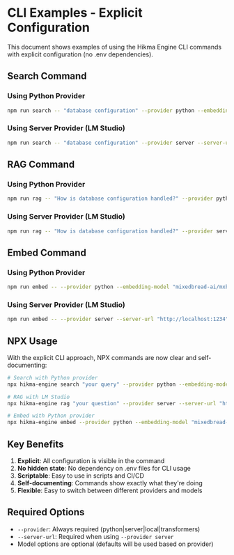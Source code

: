 # CLI Examples - Explicit Configuration

This document shows examples of using the Hikma Engine CLI commands with explicit configuration (no .env dependencies).

## Search Command

### Using Python Provider
```bash
npm run search -- "database configuration" --provider python --embedding-model "mixedbread-ai/mxbai-embed-large-v1" --limit 5
```

### Using Server Provider (LM Studio)
```bash
npm run search -- "database configuration" --provider server --server-url "http://localhost:1234" --embedding-model "text-embedding-mxbai-embed-large-v1" --limit 5
```

## RAG Command

### Using Python Provider
```bash
npm run rag -- "How is database configuration handled?" --provider python --embedding-model "mixedbread-ai/mxbai-embed-large-v1" --llm-model "Qwen/Qwen2.5-Coder-1.5B-Instruct" --top-k 3
```

### Using Server Provider (LM Studio)
```bash
npm run rag -- "How is database configuration handled?" --provider server --server-url "http://localhost:1234" --embedding-model "text-embedding-mxbai-embed-large-v1" --llm-model "openai/gpt-oss-20b" --top-k 3
```

## Embed Command

### Using Python Provider
```bash
npm run embed -- --provider python --embedding-model "mixedbread-ai/mxbai-embed-large-v1" --force-full
```

### Using Server Provider (LM Studio)
```bash
npm run embed -- --provider server --server-url "http://localhost:1234" --embedding-model "text-embedding-mxbai-embed-large-v1" --force-full
```

## NPX Usage

With the explicit CLI approach, NPX commands are now clear and self-documenting:

```bash
# Search with Python provider
npx hikma-engine search "your query" --provider python --embedding-model "mixedbread-ai/mxbai-embed-large-v1"

# RAG with LM Studio
npx hikma-engine rag "your question" --provider server --server-url "http://localhost:1234" --embedding-model "text-embedding-mxbai-embed-large-v1" --llm-model "openai/gpt-oss-20b"

# Embed with Python provider
npx hikma-engine embed --provider python --embedding-model "mixedbread-ai/mxbai-embed-large-v1"
```

## Key Benefits

1. **Explicit**: All configuration is visible in the command
2. **No hidden state**: No dependency on .env files for CLI usage
3. **Scriptable**: Easy to use in scripts and CI/CD
4. **Self-documenting**: Commands show exactly what they're doing
5. **Flexible**: Easy to switch between different providers and models

## Required Options

- `--provider`: Always required (python|server|local|transformers)
- `--server-url`: Required when using `--provider server`
- Model options are optional (defaults will be used based on provider)